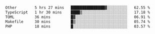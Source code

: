 <!--START_SECTION:waka-->

```txt
Other        5 hrs 27 mins   ███████████████▓░░░░░░░░░   62.55 %
TypeScript   1 hr 30 mins    ████▒░░░░░░░░░░░░░░░░░░░░   17.18 %
TOML         36 mins         █▓░░░░░░░░░░░░░░░░░░░░░░░   06.91 %
Makefile     30 mins         █▒░░░░░░░░░░░░░░░░░░░░░░░   05.74 %
PHP          18 mins         █░░░░░░░░░░░░░░░░░░░░░░░░   03.57 %
```

<!--END_SECTION:waka-->
